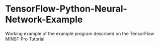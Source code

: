 # TensorFlow-Python-Neural-Network-Example
Working example of the example program described on the TensorFlow MINST Pro Tutorial
